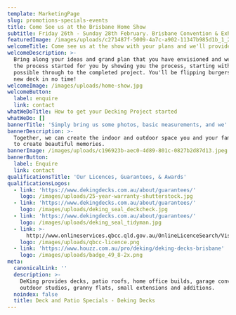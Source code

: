 ```yaml
---
template: MarketingPage
slug: promotions-specials-events
title: Come See us at the Brisbane Home Show
subtitle: Friday 26th - Sunday 28th February. Brisbane Convention & Exhibition Centre
featuredImage: /images/uploads/c271487f-5009-4a7c-a902-11347b985d1b_1_201_a.jpeg
welcomeTitle: Come see us at the show with your plans and we'll provide you a quick quote
welcomeDescription: >-
  Bring along your ideas and grand plan that you have envisioned and we'll get
  the process started for you by showing you the process, starting with what's
  possible through to the completed project. You'll be flipping burgers on your
  new deck in no time!
welcomeImage: /images/uploads/home-show.jpg
welcomeButton:
  label: enquire
  link: contact
whatWeDoTitle: How to get your Decking Project started
whatWeDo: []
bannerTitle: 'Simply bring us some photos, basic measurements, and we''ll provide you a quote'
bannerDescription: >-
  Together, we can create the indoor and outdoor space you and your family needs
  to create beautiful memories. 
bannerImage: /images/uploads/c196923b-aec0-4d89-801c-0827b2d87d13.jpeg
bannerButton:
  label: Enquire
  link: contact
qualificationsTitle: 'Our Licences, Guarantees, & Awards'
qualificationsLogos:
  - link: 'https://www.dekingdecks.com.au/about/guarantees/'
    logo: /images/uploads/25-year-warranty-shutterstock.jpg
  - link: 'https://www.dekingdecks.com.au/about/guarantees/'
    logo: /images/uploads/deking_seal_deckcheck.jpg
  - link: 'https://www.dekingdecks.com.au/about/guarantees/'
    logo: /images/uploads/deking_seal_tidyman.jpg
  - link: >-
      http://www.onlineservices.qbcc.qld.gov.au/OnlineLicenceSearch/VisualElements/ShowDetailResultContent.aspx?LicNO=1042297&licCat=LIC&name=&firstName=&searchType=Contractor&FromPage=SearchContr
    logo: /images/uploads/qbcc-licence.png
  - link: 'https://www.houzz.com.au/pro/deking/deking-decks-brisbane'
    logo: /images/uploads/badge_49_8-2x.png
meta:
  canonicalLink: ''
  description: >-
    DeKing provides decks, patio roofs, home office builds, garage conversions,
    outdoor studios, granny flats, small extensions and additions.
  noindex: false
  title: Deck and Patio Specials - Deking Decks
---
```


